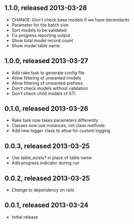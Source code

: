 ## 1.1.0, released 2013-03-28
* CHANGE: Don't check base models if we have decendants
* Parameter for the batch size
* Sort models to be validated
* Fix progress reporting output
* Show total model record count
* Show model table name

## 1.0.0, released 2013-03-27
* Add rake task to generate config file
* Allow filtering of unwanted models
* Allow filtering of unwanted prefixes
* Don't check models without validation
* Don't check child models of STI

## 0.1.0, released 2013-03-26
* Rake task now takes parameters differently
* Classes now use instances, not class methods
* Add new logger class to allow for custom logging

## 0.0.3, released 2013-03-25
* Use table_exists? in place of table name
* Add progress indicator during run

## 0.0.2, released 2013-03-25
* Change to dependency on rails

## 0.0.1, released 2013-03-24
* Initial release
